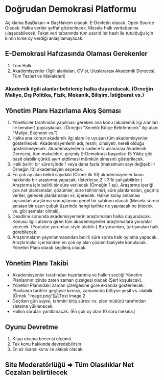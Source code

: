 # Doğrudan Demokrasi Platformu

Açıklama 
BaşBakan => BaşHakem olacak. 
E-Devletin olacak. 
Open Source Olacak.
Halka veriler şeffaf gösterilecek. Mesela halk veritabanına ulaşacabilecek. Fakat veri tabanında tüm userId'ler hash ile tutulduğu için kimin kime oy verdiği anlaşılamayacak. 


## E-Demokrasi Hafızasında Olaması Gerekenler
1) Tüm Halk
2) Akademisyenler (İlgili alanlaları, CV'si, Uluslararası Akademik Derecesi, Tüm Tezleri ve Makaleleri)

### Akademik ilgili alanlar belirlenip halka duyurulacak. (Örneğin Maliye, Dış Politika, Fizik, Mekanik, Bilişim, İstiğbarat vs.)

## Yönetim Planı Hazırlama Akış Şeması 
1) Yöneticiler tarafından yapılması gereken ana konu (akademik ilgi alanları ile beraber) paylaşılacak. (Örneğin "Senelik Bütçe Belirlenecek" ilgi alanı "Maliye, Ekonomi vs.")
2) Halka ana konun akademik ilgi alanı ile uyuşan tüm akademisyenler gösterilecek. Akademisyenlerin adı, resmi, cinsiyeti, nereli olduğu gösterilmeyecek. Akademisyenlerin sadece Uluslararası Akademik Derecesi, tüm makaleleri, geçmiş E-Demokrasi başarıları (5 Yıldız gibi basit olabilir çünkü ayırt etdilmesi mümkün olmasın) gösterilecek. 
3) Halk belirli bir süre içinde 1 veya daha fazla (maksimum sayı değişebilir Örneğin 10) akademisyen seçecek.
4) En çok oy alan belirli sayıdaki (Örnek ilk 10) akademisyenler konu hakkında bir araştırma yapacak. (İsterlerse 2'li 3'lü çalışabilirler.) Araştırma için belirli bir süre verilecek (Örneğin 1 ay). 
Araştırma içeriği çok net planlamalar, çözümler, süre tahminleri, süre planlamaları, geçmiş veriler, gelecek planlamaları vs. içerecek.
Halkın kolay anlaması açısından araştırma sonuçlarının genel bir şablonu olacak (Mesela süreci anlatan bir uzun çubuk üzerinde hangi tarihte ne yapılacak ne bitecek vs. gibi şemalar olmalı).
5) Deadline sonunda akademisyenlerin araştırmaları halka duyurulacak. Konusu ilgili alanına giren tüm akademisyenler araştırmalara yorumlar verecek. (Youtube yorumları style olabilir.) Bu yorumları, tartışmaları halk görebilecek. 
6) Araştırmaların yayınlanmasından belirli süre sonra halk oylama yapacak. Araştırmalar içerisinden en çok oy alan çözüm faaliyete konulacak. Yönetim Planı olarak seçilmiş olacak. 

## Yönetim Planı Takibi 
- Akademisyenler tarafından hazırlanmış ve halkın seçtiği Yönetim Planlarının içinde zaten zaman çizelgesi olacak (Şart koşulacak). 
- Yönetim Planındaki zaman çizelgesine göre ekranda gösterilecek. Planlanan tarihler geçtiyse kırmızı, zamanında bittiyse yeşil vs. olabilir. (Örnek "image.png")![Test Image 2](“https://github.com/tdilber/direct-democracy-platform/blob/master/image.png”)
- Geçiken gün sayısı, tahmini bitiş süresi vs. plan müdürü tarafından sisteme yüklenecek. 
- Halkın soruları yanıtlanacak. (En çok oy alan 10 soru mesela.)


## Oyunu Devretme
1) Kitap okuma becerisi ölçümü.
2) Tek konu hakkında devredebilirsin. 
3) En az lisansı konu ile alakalı olacak. 

## Site Moderatörlüğü => Tüm Olasılıklar Net Cezaları belirtilecek

